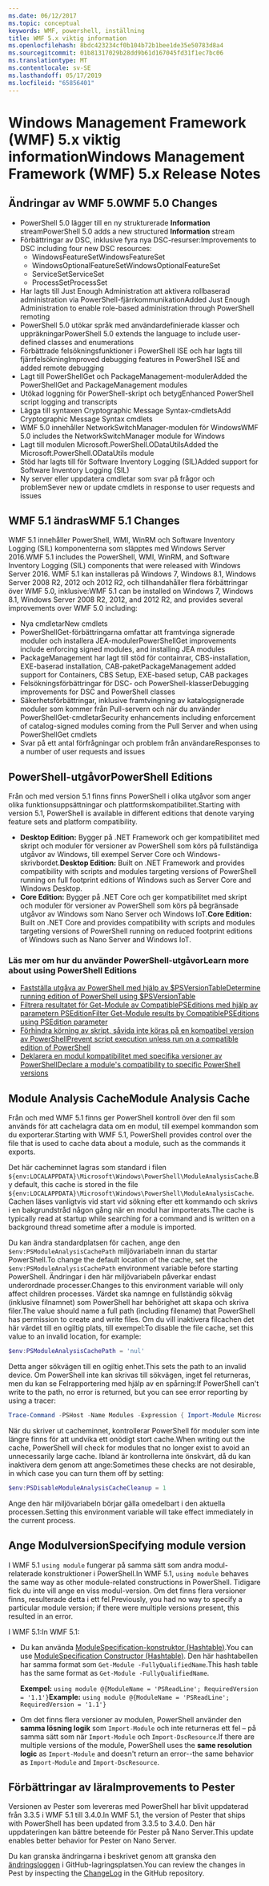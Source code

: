 ```yaml
---
ms.date: 06/12/2017
ms.topic: conceptual
keywords: WMF, powershell, inställning
title: WMF 5.x viktig information
ms.openlocfilehash: 8bdc423234cf0b104b72b1bee1de35e50783d8a4
ms.sourcegitcommit: 01b81317029b28dd9b61d167045fd31f1ec7bc06
ms.translationtype: MT
ms.contentlocale: sv-SE
ms.lasthandoff: 05/17/2019
ms.locfileid: "65856401"
---
```

# <a name="windows-management-framework-wmf-5x-release-notes"></a><span data-ttu-id="14c13-103">Windows Management Framework (WMF) 5.x viktig information</span><span class="sxs-lookup"><span data-stu-id="14c13-103">Windows Management Framework (WMF) 5.x Release Notes</span></span>

## <a name="wmf-50-changes"></a><span data-ttu-id="14c13-104">Ändringar av WMF 5.0</span><span class="sxs-lookup"><span data-stu-id="14c13-104">WMF 5.0 Changes</span></span>

- <span data-ttu-id="14c13-105">PowerShell 5.0 lägger till en ny strukturerade **Information** stream</span><span class="sxs-lookup"><span data-stu-id="14c13-105">PowerShell 5.0 adds a new structured **Information** stream</span></span>
- <span data-ttu-id="14c13-106">Förbättringar av DSC, inklusive fyra nya DSC-resurser:</span><span class="sxs-lookup"><span data-stu-id="14c13-106">Improvements to DSC including four new DSC resources:</span></span>
  - <span data-ttu-id="14c13-107">WindowsFeatureSet</span><span class="sxs-lookup"><span data-stu-id="14c13-107">WindowsFeatureSet</span></span>
  - <span data-ttu-id="14c13-108">WindowsOptionalFeatureSet</span><span class="sxs-lookup"><span data-stu-id="14c13-108">WindowsOptionalFeatureSet</span></span>
  - <span data-ttu-id="14c13-109">ServiceSet</span><span class="sxs-lookup"><span data-stu-id="14c13-109">ServiceSet</span></span>
  - <span data-ttu-id="14c13-110">ProcessSet</span><span class="sxs-lookup"><span data-stu-id="14c13-110">ProcessSet</span></span>
- <span data-ttu-id="14c13-111">Har lagts till Just Enough Administration att aktivera rollbaserad administration via PowerShell-fjärrkommunikation</span><span class="sxs-lookup"><span data-stu-id="14c13-111">Added Just Enough Administration to enable role-based administration through PowerShell remoting</span></span>
- <span data-ttu-id="14c13-112">PowerShell 5.0 utökar språk med användardefinierade klasser och uppräkningar</span><span class="sxs-lookup"><span data-stu-id="14c13-112">PowerShell 5.0 extends the language to include user-defined classes and enumerations</span></span>
- <span data-ttu-id="14c13-113">Förbättrade felsökningsfunktioner i PowerShell ISE och har lagts till fjärrfelsökning</span><span class="sxs-lookup"><span data-stu-id="14c13-113">Improved debugging features in PowerShell ISE and added remote debugging</span></span>
- <span data-ttu-id="14c13-114">Lagt till PowerShellGet och PackageManagement-moduler</span><span class="sxs-lookup"><span data-stu-id="14c13-114">Added the PowerShellGet and PackageManagement modules</span></span>
- <span data-ttu-id="14c13-115">Utökad loggning för PowerShell-skript och betyg</span><span class="sxs-lookup"><span data-stu-id="14c13-115">Enhanced PowerShell script logging and transcripts</span></span>
- <span data-ttu-id="14c13-116">Lägga till syntaxen Cryptographic Message Syntax-cmdlets</span><span class="sxs-lookup"><span data-stu-id="14c13-116">Add Cryptographic Message Syntax cmdlets</span></span>
- <span data-ttu-id="14c13-117">WMF 5.0 innehåller NetworkSwitchManager-modulen för Windows</span><span class="sxs-lookup"><span data-stu-id="14c13-117">WMF 5.0 includes the NetworkSwitchManager module for Windows</span></span>
- <span data-ttu-id="14c13-118">Lagt till modulen Microsoft.PowerShell.ODataUtils</span><span class="sxs-lookup"><span data-stu-id="14c13-118">Added the Microsoft.PowerShell.ODataUtils module</span></span>
- <span data-ttu-id="14c13-119">Stöd har lagts till för Software Inventory Logging (SIL)</span><span class="sxs-lookup"><span data-stu-id="14c13-119">Added support for Software Inventory Logging (SIL)</span></span>
- <span data-ttu-id="14c13-120">Ny server eller uppdatera cmdletar som svar på frågor och problem</span><span class="sxs-lookup"><span data-stu-id="14c13-120">Sever new or update cmdlets in response to user requests and issues</span></span>

## <a name="wmf-51-changes"></a><span data-ttu-id="14c13-121">WMF 5.1 ändras</span><span class="sxs-lookup"><span data-stu-id="14c13-121">WMF 5.1 Changes</span></span>

<span data-ttu-id="14c13-122">WMF 5.1 innehåller PowerShell, WMI, WinRM och Software Inventory Logging (SIL) komponenterna som släpptes med Windows Server 2016.</span><span class="sxs-lookup"><span data-stu-id="14c13-122">WMF 5.1 includes the PowerShell, WMI, WinRM, and Software Inventory Logging (SIL) components that were released with Windows Server 2016.</span></span> <span data-ttu-id="14c13-123">WMF 5.1 kan installeras på Windows 7, Windows 8.1, Windows Server 2008 R2, 2012 och 2012 R2, och tillhandahåller flera förbättringar över WMF 5.0, inklusive:</span><span class="sxs-lookup"><span data-stu-id="14c13-123">WMF 5.1 can be installed on Windows 7, Windows 8.1, Windows Server 2008 R2, 2012, and 2012 R2, and provides several improvements over WMF 5.0 including:</span></span>

- <span data-ttu-id="14c13-124">Nya cmdletar</span><span class="sxs-lookup"><span data-stu-id="14c13-124">New cmdlets</span></span>
- <span data-ttu-id="14c13-125">PowerShellGet-förbättringarna omfattar att framtvinga signerade moduler och installera JEA-moduler</span><span class="sxs-lookup"><span data-stu-id="14c13-125">PowerShellGet improvements include enforcing signed modules, and installing JEA modules</span></span>
- <span data-ttu-id="14c13-126">PackageManagement har lagt till stöd för containrar, CBS-installation, EXE-baserad installation, CAB-paket</span><span class="sxs-lookup"><span data-stu-id="14c13-126">PackageManagement added support for Containers, CBS Setup, EXE-based setup, CAB packages</span></span>
- <span data-ttu-id="14c13-127">Felsökningsförbättringar för DSC- och PowerShell-klasser</span><span class="sxs-lookup"><span data-stu-id="14c13-127">Debugging improvements for DSC and PowerShell classes</span></span>
- <span data-ttu-id="14c13-128">Säkerhetsförbättringar, inklusive framtvingning av katalogsignerade moduler som kommer från Pull-servern och när du använder PowerShellGet-cmdletar</span><span class="sxs-lookup"><span data-stu-id="14c13-128">Security enhancements including enforcement of catalog-signed modules coming from the Pull Server and when using PowerShellGet cmdlets</span></span>
- <span data-ttu-id="14c13-129">Svar på ett antal förfrågningar och problem från användare</span><span class="sxs-lookup"><span data-stu-id="14c13-129">Responses to a number of user requests and issues</span></span>

## <a name="powershell-editions"></a><span data-ttu-id="14c13-130">PowerShell-utgåvor</span><span class="sxs-lookup"><span data-stu-id="14c13-130">PowerShell Editions</span></span>

<span data-ttu-id="14c13-131">Från och med version 5.1 finns finns PowerShell i olika utgåvor som anger olika funktionsuppsättningar och plattformskompatibilitet.</span><span class="sxs-lookup"><span data-stu-id="14c13-131">Starting with version 5.1, PowerShell is available in different editions that denote varying feature sets and platform compatibility.</span></span>

- <span data-ttu-id="14c13-132">**Desktop Edition:** Bygger på .NET Framework och ger kompatibilitet med skript och moduler för versioner av PowerShell som körs på fullständiga utgåvor av Windows, till exempel Server Core och Windows-skrivbordet.</span><span class="sxs-lookup"><span data-stu-id="14c13-132">**Desktop Edition:** Built on .NET Framework and provides compatibility with scripts and modules targeting versions of PowerShell running on full footprint editions of Windows such as Server Core and Windows Desktop.</span></span>
- <span data-ttu-id="14c13-133">**Core Edition:** Bygger på .NET Core och ger kompatibilitet med skript och moduler för versioner av PowerShell som körs på begränsade utgåvor av Windows som Nano Server och Windows IoT.</span><span class="sxs-lookup"><span data-stu-id="14c13-133">**Core Edition:** Built on .NET Core and provides compatibility with scripts and modules targeting versions of PowerShell running on reduced footprint editions of Windows such as Nano Server and Windows IoT.</span></span>

### <a name="learn-more-about-using-powershell-editions"></a><span data-ttu-id="14c13-134">Läs mer om hur du använder PowerShell-utgåvor</span><span class="sxs-lookup"><span data-stu-id="14c13-134">Learn more about using PowerShell Editions</span></span>

- [<span data-ttu-id="14c13-135">Fastställa utgåva av PowerShell med hjälp av $PSVersionTable</span><span class="sxs-lookup"><span data-stu-id="14c13-135">Determine running edition of PowerShell using $PSVersionTable</span></span>](/powershell/module/microsoft.powershell.core/about/about_automatic_variables)
- [<span data-ttu-id="14c13-136">Filtrera resultatet för Get-Module av CompatiblePSEditions med hjälp av parametern PSEdition</span><span class="sxs-lookup"><span data-stu-id="14c13-136">Filter Get-Module results by CompatiblePSEditions using PSEdition parameter</span></span>](/powershell/module/microsoft.powershell.core/get-module)
- [<span data-ttu-id="14c13-137">Förhindra körning av skript, såvida inte köras på en kompatibel version av PowerShell</span><span class="sxs-lookup"><span data-stu-id="14c13-137">Prevent script execution unless run on a compatible edition of PowerShell</span></span>](/powershell/gallery/concepts/script-psedition-support)
- [<span data-ttu-id="14c13-138">Deklarera en modul kompatibilitet med specifika versioner av PowerShell</span><span class="sxs-lookup"><span data-stu-id="14c13-138">Declare a module's compatibility to specific PowerShell versions</span></span>](/powershell/gallery/concepts/module-psedition-support)

## <a name="module-analysis-cache"></a><span data-ttu-id="14c13-139">Module Analysis Cache</span><span class="sxs-lookup"><span data-stu-id="14c13-139">Module Analysis Cache</span></span>

<span data-ttu-id="14c13-140">Från och med WMF 5.1 finns ger PowerShell kontroll över den fil som används för att cachelagra data om en modul, till exempel kommandon som du exporterar.</span><span class="sxs-lookup"><span data-stu-id="14c13-140">Starting with WMF 5.1, PowerShell provides control over the file that is used to cache data about a module, such as the commands it exports.</span></span>

<span data-ttu-id="14c13-141">Det här cacheminnet lagras som standard i filen `${env:LOCALAPPDATA}\Microsoft\Windows\PowerShell\ModuleAnalysisCache`.</span><span class="sxs-lookup"><span data-stu-id="14c13-141">By default, this cache is stored in the file `${env:LOCALAPPDATA}\Microsoft\Windows\PowerShell\ModuleAnalysisCache`.</span></span> <span data-ttu-id="14c13-142">Cachen läses vanligtvis vid start vid sökning efter ett kommando och skrivs i en bakgrundstråd någon gång när en modul har importerats.</span><span class="sxs-lookup"><span data-stu-id="14c13-142">The cache is typically read at startup while searching for a command and is written on a background thread sometime after a module is imported.</span></span>

<span data-ttu-id="14c13-143">Du kan ändra standardplatsen för cachen, ange den `$env:PSModuleAnalysisCachePath` miljövariabeln innan du startar PowerShell.</span><span class="sxs-lookup"><span data-stu-id="14c13-143">To change the default location of the cache, set the `$env:PSModuleAnalysisCachePath` environment variable before starting PowerShell.</span></span> <span data-ttu-id="14c13-144">Ändringar i den här miljövariabeln påverkar endast underordnade processer.</span><span class="sxs-lookup"><span data-stu-id="14c13-144">Changes to this environment variable will only affect children processes.</span></span> <span data-ttu-id="14c13-145">Värdet ska namnge en fullständig sökväg (inklusive filnamnet) som PowerShell har behörighet att skapa och skriva filer.</span><span class="sxs-lookup"><span data-stu-id="14c13-145">The value should name a full path (including filename) that PowerShell has permission to create and write files.</span></span> <span data-ttu-id="14c13-146">Om du vill inaktivera filcachen det här värdet till en ogiltig plats, till exempel:</span><span class="sxs-lookup"><span data-stu-id="14c13-146">To disable the file cache, set this value to an invalid location, for example:</span></span>

```powershell
$env:PSModuleAnalysisCachePath = 'nul'
```

<span data-ttu-id="14c13-147">Detta anger sökvägen till en ogiltig enhet.</span><span class="sxs-lookup"><span data-stu-id="14c13-147">This sets the path to an invalid device.</span></span> <span data-ttu-id="14c13-148">Om PowerShell inte kan skrivas till sökvägen, inget fel returneras, men du kan se Felrapportering med hjälp av en spårning:</span><span class="sxs-lookup"><span data-stu-id="14c13-148">If PowerShell can't write to the path, no error is returned, but you can see error reporting by using a tracer:</span></span>

```powershell
Trace-Command -PSHost -Name Modules -Expression { Import-Module Microsoft.PowerShell.Management -Force }
```

<span data-ttu-id="14c13-149">När du skriver ut cacheminnet, kontrollerar PowerShell för moduler som inte längre finns för att undvika ett onödigt stort cache.</span><span class="sxs-lookup"><span data-stu-id="14c13-149">When writing out the cache, PowerShell will check for modules that no longer exist to avoid an unnecessarily large cache.</span></span> <span data-ttu-id="14c13-150">Ibland är kontrollerna inte önskvärt, då du kan inaktivera dem genom att ange:</span><span class="sxs-lookup"><span data-stu-id="14c13-150">Sometimes these checks are not desirable, in which case you can turn them off by setting:</span></span>

```powershell
$env:PSDisableModuleAnalysisCacheCleanup = 1
```

<span data-ttu-id="14c13-151">Ange den här miljövariabeln börjar gälla omedelbart i den aktuella processen.</span><span class="sxs-lookup"><span data-stu-id="14c13-151">Setting this environment variable will take effect immediately in the current process.</span></span>

## <a name="specifying-module-version"></a><span data-ttu-id="14c13-152">Ange Modulversion</span><span class="sxs-lookup"><span data-stu-id="14c13-152">Specifying module version</span></span>

<span data-ttu-id="14c13-153">I WMF 5.1 `using module` fungerar på samma sätt som andra modul-relaterade konstruktioner i PowerShell.</span><span class="sxs-lookup"><span data-stu-id="14c13-153">In WMF 5.1, `using module` behaves the same way as other module-related constructions in PowerShell.</span></span>
<span data-ttu-id="14c13-154">Tidigare fick du inte vill ange en viss modul-version. Om det finns flera versioner finns, resulterade detta i ett fel.</span><span class="sxs-lookup"><span data-stu-id="14c13-154">Previously, you had no way to specify a particular module version; if there were multiple versions present, this resulted in an error.</span></span>

<span data-ttu-id="14c13-155">I WMF 5.1:</span><span class="sxs-lookup"><span data-stu-id="14c13-155">In WMF 5.1:</span></span>

- <span data-ttu-id="14c13-156">Du kan använda [ModuleSpecification-konstruktor (Hashtable)](/dotnet/api/microsoft.powershell.commands.modulespecification.-ctor?view=powershellsdk-1.1.0#Microsoft_PowerShell_Commands_ModuleSpecification__ctor_System_Collections_Hashtable_).</span><span class="sxs-lookup"><span data-stu-id="14c13-156">You can use [ModuleSpecification Constructor (Hashtable)](/dotnet/api/microsoft.powershell.commands.modulespecification.-ctor?view=powershellsdk-1.1.0#Microsoft_PowerShell_Commands_ModuleSpecification__ctor_System_Collections_Hashtable_).</span></span>
  <span data-ttu-id="14c13-157">Den här hashtabellen har samma format som `Get-Module -FullyQualifiedName`.</span><span class="sxs-lookup"><span data-stu-id="14c13-157">This hash table has the same format as `Get-Module -FullyQualifiedName`.</span></span>

  <span data-ttu-id="14c13-158">**Exempel:** `using module @{ModuleName = 'PSReadLine'; RequiredVersion = '1.1'}`</span><span class="sxs-lookup"><span data-stu-id="14c13-158">**Example:** `using module @{ModuleName = 'PSReadLine'; RequiredVersion = '1.1'}`</span></span>

- <span data-ttu-id="14c13-159">Om det finns flera versioner av modulen, PowerShell använder den **samma lösning logik** som `Import-Module` och inte returneras ett fel – på samma sätt som när `Import-Module` och `Import-DscResource`.</span><span class="sxs-lookup"><span data-stu-id="14c13-159">If there are multiple versions of the module, PowerShell uses the **same resolution logic** as `Import-Module` and doesn't return an error--the same behavior as `Import-Module` and `Import-DscResource`.</span></span>

## <a name="improvements-to-pester"></a><span data-ttu-id="14c13-160">Förbättringar av lära</span><span class="sxs-lookup"><span data-stu-id="14c13-160">Improvements to Pester</span></span>

<span data-ttu-id="14c13-161">Versionen av Pester som levereras med PowerShell har blivit uppdaterad från 3.3.5 i WMF 5.1 till 3.4.0.</span><span class="sxs-lookup"><span data-stu-id="14c13-161">In WMF 5.1, the version of Pester that ships with PowerShell has been updated from 3.3.5 to 3.4.0.</span></span>
<span data-ttu-id="14c13-162">Den här uppdateringen kan bättre beteende för Pester på Nano Server.</span><span class="sxs-lookup"><span data-stu-id="14c13-162">This update enables better behavior for Pester on Nano Server.</span></span>

<span data-ttu-id="14c13-163">Du kan granska ändringarna i beskrivet genom att granska den [ändringsloggen](https://github.com/pester/Pester/blob/master/CHANGELOG.md) i GitHub-lagringsplatsen.</span><span class="sxs-lookup"><span data-stu-id="14c13-163">You can review the changes in Pest by inspecting the [ChangeLog](https://github.com/pester/Pester/blob/master/CHANGELOG.md) in the GitHub repository.</span></span>
